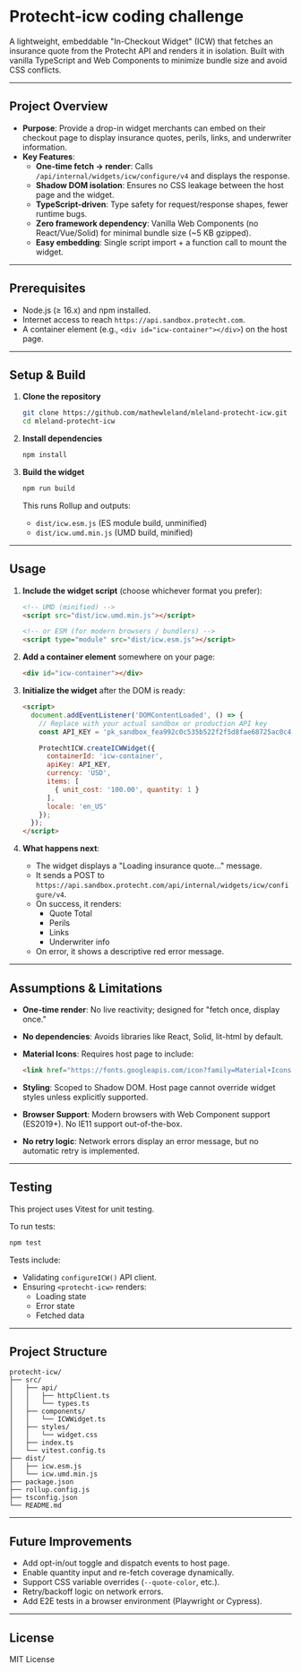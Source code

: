 # Protecht-icw coding challenge

A lightweight, embeddable "In-Checkout Widget" (ICW) that fetches an insurance quote from the Protecht API and renders it in isolation. Built with vanilla TypeScript and Web Components to minimize bundle size and avoid CSS conflicts.

---

## Project Overview

- **Purpose**: Provide a drop-in widget merchants can embed on their checkout page to display insurance quotes, perils, links, and underwriter information.
- **Key Features**:
  - **One-time fetch → render**: Calls `/api/internal/widgets/icw/configure/v4` and displays the response.
  - **Shadow DOM isolation**: Ensures no CSS leakage between the host page and the widget.
  - **TypeScript-driven**: Type safety for request/response shapes, fewer runtime bugs.
  - **Zero framework dependency**: Vanilla Web Components (no React/Vue/Solid) for minimal bundle size (~5 KB gzipped).
  - **Easy embedding**: Single script import + a function call to mount the widget.

---

## Prerequisites

- Node.js (≥ 16.x) and npm installed.
- Internet access to reach `https://api.sandbox.protecht.com`.
- A container element (e.g., `<div id="icw-container"></div>`) on the host page.

---

## Setup & Build

1. **Clone the repository**

   ```bash
   git clone https://github.com/mathewleland/mleland-protecht-icw.git
   cd mleland-protecht-icw
   ```

2. **Install dependencies**

   ```bash
   npm install
   ```

3. **Build the widget**

   ```bash
   npm run build
   ```

   This runs Rollup and outputs:
   - `dist/icw.esm.js` (ES module build, unminified)
   - `dist/icw.umd.min.js` (UMD build, minified)

---

## Usage

1. **Include the widget script** (choose whichever format you prefer):

   ```html
   <!-- UMD (minified) -->
   <script src="dist/icw.umd.min.js"></script>

   <!-- or ESM (for modern browsers / bundlers) -->
   <script type="module" src="dist/icw.esm.js"></script>
   ```

2. **Add a container element** somewhere on your page:

   ```html
   <div id="icw-container"></div>
   ```

3. **Initialize the widget** after the DOM is ready:

   ```html
   <script>
     document.addEventListener('DOMContentLoaded', () => {
       // Replace with your actual sandbox or production API key
       const API_KEY = 'pk_sandbox_fea992c0c535b522f2f5d8fae68725ac0c480da6';

       ProtechtICW.createICWWidget({
         containerId: 'icw-container',
         apiKey: API_KEY,
         currency: 'USD',
         items: [
           { unit_cost: '100.00', quantity: 1 }
         ],
         locale: 'en_US'
       });
     });
   </script>
   ```

4. **What happens next**:
   - The widget displays a "Loading insurance quote…" message.
   - It sends a POST to `https://api.sandbox.protecht.com/api/internal/widgets/icw/configure/v4`.
   - On success, it renders:
     - Quote Total
     - Perils
     - Links
     - Underwriter info
   - On error, it shows a descriptive red error message.

---

## Assumptions & Limitations

- **One-time render**: No live reactivity; designed for "fetch once, display once."
- **No dependencies**: Avoids libraries like React, Solid, lit-html by default.
- **Material Icons**: Requires host page to include:

  ```html
  <link href="https://fonts.googleapis.com/icon?family=Material+Icons" rel="stylesheet">
  ```

- **Styling**: Scoped to Shadow DOM. Host page cannot override widget styles unless explicitly supported.
- **Browser Support**: Modern browsers with Web Component support (ES2019+). No IE11 support out-of-the-box.
- **No retry logic**: Network errors display an error message, but no automatic retry is implemented.

---

## Testing

This project uses Vitest for unit testing.

To run tests:

```bash
npm test
```

Tests include:
- Validating `configureICW()` API client.
- Ensuring `<protecht-icw>` renders:
  - Loading state
  - Error state
  - Fetched data

---

## Project Structure

```
protecht-icw/
├── src/
│   ├── api/
│   │   ├── httpClient.ts
│   │   └── types.ts
│   ├── components/
│   │   └── ICWWidget.ts
│   ├── styles/
│   │   └── widget.css
│   ├── index.ts
│   └── vitest.config.ts
├── dist/
│   ├── icw.esm.js
│   └── icw.umd.min.js
├── package.json
├── rollup.config.js
├── tsconfig.json
└── README.md
```

---

## Future Improvements

- Add opt-in/out toggle and dispatch events to host page.
- Enable quantity input and re-fetch coverage dynamically.
- Support CSS variable overrides (`--quote-color`, etc.).
- Retry/backoff logic on network errors.
- Add E2E tests in a browser environment (Playwright or Cypress).

---

## License

MIT License


